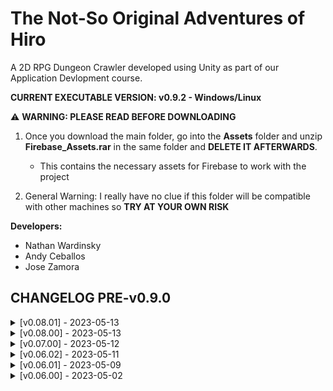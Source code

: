 # The Not-So Original Adventures of Hiro

A 2D RPG Dungeon Crawler developed using Unity as part of our Application Devlopment course.

**CURRENT EXECUTABLE VERSION: v0.9.2 - Windows/Linux**

⚠️ **WARNING: PLEASE READ BEFORE DOWNLOADING**

1.  Once you download the main folder, go into the **Assets** folder and unzip **Firebase_Assets.rar** in the same folder and **DELETE IT AFTERWARDS**.

    - This contains the necessary assets for Firebase to work with the project

2.  General Warning: I really have no clue if this folder will be compatible with other machines so **TRY AT YOUR OWN RISK**

**Developers:**

- Nathan Wardinsky
- Andy Ceballos
- Jose Zamora

## CHANGELOG PRE-v0.9.0

<details>
   <summary> [v0.08.01] - 2023-05-13  </summary> <br />

**Added:**

- Switched folders over from v0.07 to v0.08 <br />

</details>

<details>
   <summary> [v0.08.00] - 2023-05-13  </summary> <br />

**Added:**

- Room generation has been added: STILL IN DEVELOPMENT <br />

</details>

<details>
   <summary> [v0.07.00] - 2023-05-12  </summary> <br />

**Added:**

- Health potions: drop whenever an enemy is killed <br />

</details>

<details>
   <summary> [v0.06.02] - 2023-05-11  </summary> <br />

**Added:**

- Testing how changes are saved/merged with Github Desktop (: <br />

</details>

<details>
   <summary> [v0.06.01] - 2023-05-09  </summary> <br />

**Added:**

- Minor changes to to README file <br />

</details>

<details>
   <summary> [v0.06.00] - 2023-05-02  </summary> <br />

**Added:**

- Main game folder w/ necessary assets, scripts, etc

:bug: **KNOWN BUGS TO WORK ON**

1.  Killing an enemy with the sword equipped causes more loot to drop than it should

2.  Wall colliders work with the player, but not with the enemies (likely due to RigidBody2D complications)

3.  Animations on the enemy are a bit wonky, mostly due to the animation trigger points occasionally overriding themselves

4.  When walking, the player seems to jitter, causing the walking animation to become blurry
</details>
